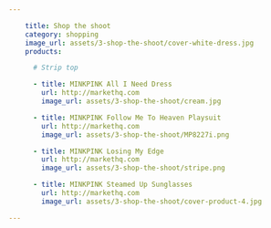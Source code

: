 ```yaml
---

    title: Shop the shoot
    category: shopping
    image_url: assets/3-shop-the-shoot/cover-white-dress.jpg
    products:

      # Strip top

      - title: MINKPINK All I Need Dress
        url: http://markethq.com
        image_url: assets/3-shop-the-shoot/cream.jpg

      - title: MINKPINK Follow Me To Heaven Playsuit
        url: http://markethq.com
        image_url: assets/3-shop-the-shoot/MP8227i.png

      - title: MINKPINK Losing My Edge
        url: http://markethq.com
        image_url: assets/3-shop-the-shoot/stripe.png

      - title: MINKPINK Steamed Up Sunglasses
        url: http://markethq.com
        image_url: assets/3-shop-the-shoot/cover-product-4.jpg

---
```

